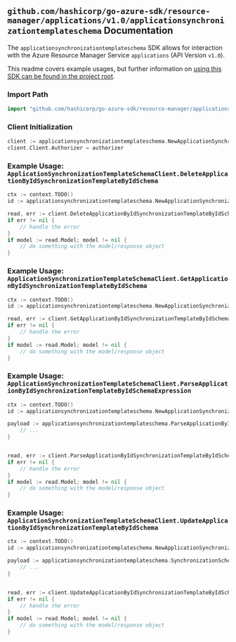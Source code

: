 
## `github.com/hashicorp/go-azure-sdk/resource-manager/applications/v1.0/applicationsynchronizationtemplateschema` Documentation

The `applicationsynchronizationtemplateschema` SDK allows for interaction with the Azure Resource Manager Service `applications` (API Version `v1.0`).

This readme covers example usages, but further information on [using this SDK can be found in the project root](https://github.com/hashicorp/go-azure-sdk/tree/main/docs).

### Import Path

```go
import "github.com/hashicorp/go-azure-sdk/resource-manager/applications/v1.0/applicationsynchronizationtemplateschema"
```


### Client Initialization

```go
client := applicationsynchronizationtemplateschema.NewApplicationSynchronizationTemplateSchemaClientWithBaseURI("https://management.azure.com")
client.Client.Authorizer = authorizer
```


### Example Usage: `ApplicationSynchronizationTemplateSchemaClient.DeleteApplicationByIdSynchronizationTemplateByIdSchema`

```go
ctx := context.TODO()
id := applicationsynchronizationtemplateschema.NewApplicationSynchronizationTemplateID("applicationIdValue", "synchronizationTemplateIdValue")

read, err := client.DeleteApplicationByIdSynchronizationTemplateByIdSchema(ctx, id)
if err != nil {
	// handle the error
}
if model := read.Model; model != nil {
	// do something with the model/response object
}
```


### Example Usage: `ApplicationSynchronizationTemplateSchemaClient.GetApplicationByIdSynchronizationTemplateByIdSchema`

```go
ctx := context.TODO()
id := applicationsynchronizationtemplateschema.NewApplicationSynchronizationTemplateID("applicationIdValue", "synchronizationTemplateIdValue")

read, err := client.GetApplicationByIdSynchronizationTemplateByIdSchema(ctx, id)
if err != nil {
	// handle the error
}
if model := read.Model; model != nil {
	// do something with the model/response object
}
```


### Example Usage: `ApplicationSynchronizationTemplateSchemaClient.ParseApplicationByIdSynchronizationTemplateByIdSchemaExpression`

```go
ctx := context.TODO()
id := applicationsynchronizationtemplateschema.NewApplicationSynchronizationTemplateID("applicationIdValue", "synchronizationTemplateIdValue")

payload := applicationsynchronizationtemplateschema.ParseApplicationByIdSynchronizationTemplateByIdSchemaExpressionRequest{
	// ...
}


read, err := client.ParseApplicationByIdSynchronizationTemplateByIdSchemaExpression(ctx, id, payload)
if err != nil {
	// handle the error
}
if model := read.Model; model != nil {
	// do something with the model/response object
}
```


### Example Usage: `ApplicationSynchronizationTemplateSchemaClient.UpdateApplicationByIdSynchronizationTemplateByIdSchema`

```go
ctx := context.TODO()
id := applicationsynchronizationtemplateschema.NewApplicationSynchronizationTemplateID("applicationIdValue", "synchronizationTemplateIdValue")

payload := applicationsynchronizationtemplateschema.SynchronizationSchema{
	// ...
}


read, err := client.UpdateApplicationByIdSynchronizationTemplateByIdSchema(ctx, id, payload)
if err != nil {
	// handle the error
}
if model := read.Model; model != nil {
	// do something with the model/response object
}
```
